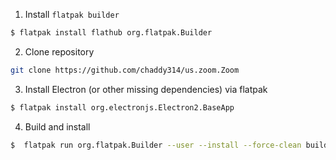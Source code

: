 1. Install `flatpak builder`
```bash
$ flatpak install flathub org.flatpak.Builder
```

2. Clone repository
```bash
git clone https://github.com/chaddy314/us.zoom.Zoom
```

3. Install Electron (or other missing dependencies) via flatpak
```bash
$ flatpak install org.electronjs.Electron2.BaseApp
```

4. Build and install
```bash
$  flatpak run org.flatpak.Builder --user --install --force-clean build us.zoom.Zoom.json
```
